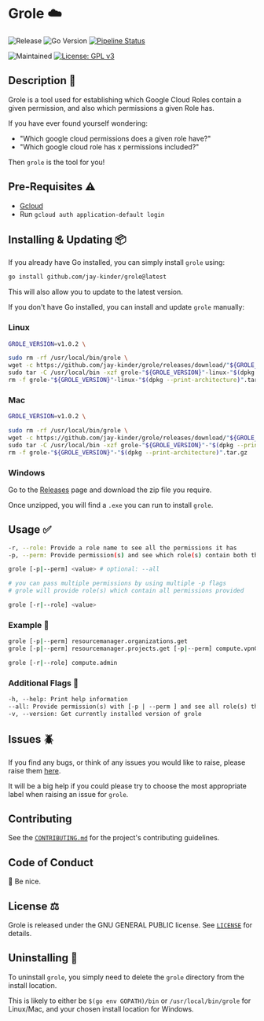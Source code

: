 # Grole :cloud:

![Release](https://img.shields.io/github/v/release/jay-kinder/grole?style=social)
![Go Version](https://img.shields.io/github/go-mod/go-version/jay-kinder/grole?style=plastic)
[![Pipeline Status](https://github.com/jay-kinder/grole/actions/workflows/release.yaml/badge.svg)](https://github.com/jay-kinder/grole/actions/workflows/release.yaml)

![Maintained](https://img.shields.io/maintenance/yes/2025)
[![License: GPL v3](https://img.shields.io/badge/License-GPLv3-blue.svg)](https://www.gnu.org/licenses/gpl-3.0)

## Description :rocket:

Grole is a tool used for establishing which Google
Cloud Roles contain a given permission,
and also which permissions a given Role has.

If you have ever found yourself wondering:

- "Which google cloud permissions does a given role have?"
- "Which google cloud role has x permissions included?"

Then `grole` is the tool for you!

## Pre-Requisites :warning:

- [Gcloud](https://cloud.google.com/sdk/docs/install)
- Run `gcloud auth application-default login`

## Installing & Updating :package:

If you already have Go installed, you can simply install `grole` using:

```bash
go install github.com/jay-kinder/grole@latest
```

This will also allow you to update to the latest version.

If you don't have Go installed, you can install and update `grole` manually:

### Linux

```bash
GROLE_VERSION=v1.0.2 \

sudo rm -rf /usr/local/bin/grole \
wget -c https://github.com/jay-kinder/grole/releases/download/"${GROLE_VERSION}"/grole-"${GROLE_VERSION}"-linux-"$(dpkg --print-architecture)".tar.gz \
sudo tar -C /usr/local/bin -xzf grole-"${GROLE_VERSION}"-linux-"$(dpkg --print-architecture)".tar.gz \
rm -f grole-"${GROLE_VERSION}"-linux-"$(dpkg --print-architecture)".tar.gz
```

### Mac

```bash
GROLE_VERSION=v1.0.2 \

sudo rm -rf /usr/local/bin/grole \
wget -c https://github.com/jay-kinder/grole/releases/download/"${GROLE_VERSION}"/grole-"${GROLE_VERSION}"-"$(dpkg --print-architecture)".tar.gz \
sudo tar -C /usr/local/bin -xzf grole-"${GROLE_VERSION}"-"$(dpkg --print-architecture)".tar.gz \
rm -f grole-"${GROLE_VERSION}"-"$(dpkg --print-architecture)".tar.gz
```

### Windows

Go to the [Releases](https://github.com/jay-kinder/grole/releases)
page and download the zip file you require.

Once unzipped, you will find a `.exe` you can run to install `grole`.

## Usage :white_check_mark:

```bash
-r, --role: Provide a role name to see all the permissions it has
-p, --perm: Provide permission(s) and see which role(s) contain both this permission(s) and the smallest number of other permissions (helps to follow the principle of least privilege)
```

```bash
grole [-p|--perm] <value> # optional: --all

# you can pass multiple permissions by using multiple -p flags
# grole will provide role(s) which contain all permissions provided

grole [-r|--role] <value>
```

### Example :eyes:

```bash
grole [-p|--perm] resourcemanager.organizations.get
grole [-p|--perm] resourcemanager.projects.get [-p|--perm] compute.vpnGateways.list

grole [-r|--role] compute.admin
```

### Additional Flags :checkered_flag:

```txt
-h, --help: Print help information
--all: Provide permission(s) with [-p | --perm ] and see all role(s) that contain this permission(s)
-v, --version: Get currently installed version of grole
```

## Issues :beetle:

If you find any bugs, or think of any issues you would like to raise, please raise
them [here](https://github.com/jay-kinder/grole/issues).

It will be a big help if you could please try to choose the most appropriate label
when raising an issue for `grole`.

## Contributing

See the [`CONTRIBUTING.md`](CONTRIBUTING.md) for the project's contributing
guidelines.

## Code of Conduct

:hugs: Be nice.

## License :balance_scale:

Grole is released under the GNU GENERAL PUBLIC license.
See [`LICENSE`](LICENSE) for details.

## Uninstalling :wave:

To uninstall `grole`, you simply need to delete the `grole` directory from the install
location.

This is likely to either be `$(go env GOPATH)/bin` or `/usr/local/bin/grole`
for Linux/Mac, and your chosen install location for Windows.
